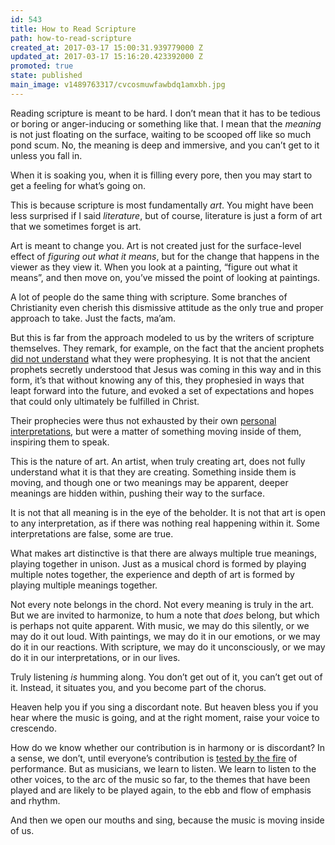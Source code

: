 ```yaml
---
id: 543
title: How to Read Scripture
path: how-to-read-scripture
created_at: 2017-03-17 15:00:31.939779000 Z
updated_at: 2017-03-17 15:16:20.423392000 Z
promoted: true
state: published
main_image: v1489763317/cvcosmuwfawbdq1amxbh.jpg
---
```

Reading scripture is meant to be hard. I don’t mean that it has to be tedious or boring or anger-inducing or something like that. I mean that the *meaning* is not just floating on the surface, waiting to be scooped off like so much pond scum. No, the meaning is deep and immersive, and you can’t get to it unless you fall in.

When it is soaking you, when it is filling every pore, then you may start to get a feeling for what’s going on. 

This is because scripture is most fundamentally *art*. You might have been less surprised if I said *literature*, but of course, literature is just a form of art that we sometimes forget is art. 

Art is meant to change you. Art is not created just for the surface-level effect of *figuring out what it means*, but for the change that happens in the viewer as they view it. When you look at a painting, “figure out what it means”, and then move on, you’ve missed the point of looking at paintings.

A lot of people do the same thing with scripture. Some branches of Christianity even cherish this dismissive attitude as the only true and proper approach to take. Just the facts, ma’am. 

But this is far from the approach modeled to us by the writers of scripture themselves. They remark, for example, on the fact that the ancient prophets [did not understand](https://www.biblegateway.com/passage/?search=1+Peter+1%3A10-12&version=NIV) what they were prophesying. It is not that the ancient prophets secretly understood that Jesus was coming in this way and in this form, it’s that without knowing any of this, they prophesied in ways that leapt forward into the future, and evoked a set of expectations and hopes that could only ultimately be fulfilled in Christ.

Their prophecies were thus not exhausted by their own [personal interpretations](https://www.biblegateway.com/passage/?search=2+Peter+1%3A20&version=NIV), but were a matter of something moving inside of them, inspiring them to speak.

This is the nature of art. An artist, when truly creating art, does not fully understand what it is that they are creating. Something inside them is moving, and though one or two meanings may be apparent, deeper meanings are hidden within, pushing their way to the surface.

It is not that all meaning is in the eye of the beholder. It is not that art is open to any interpretation, as if there was nothing real happening within it. Some interpretations are false, some are true.

What makes art distinctive is that there are always multiple true meanings, playing together in unison. Just as a musical chord is formed by playing multiple notes together, the experience and depth of art is formed by playing multiple meanings together. 

Not every note belongs in the chord. Not every meaning is truly in the art. But we are invited to harmonize, to hum a note that *does* belong, but which is perhaps not quite apparent. With music, we may do this silently, or we may do it out loud. With paintings, we may do it in our emotions, or we may do it in our reactions. With scripture, we may do it unconsciously, or we may do it in our interpretations, or in our lives.

Truly listening *is* humming along. You don’t get out of it, you can’t get out of it. Instead, it situates you, and you become part of the chorus.

Heaven help you if you sing a discordant note. But heaven bless you if you hear where the music is going, and at the right moment, raise your voice to crescendo.

How do we know whether our contribution is in harmony or is discordant? In a sense, we don’t, until everyone’s contribution is [tested by the fire](https://www.biblegateway.com/passage/?search=1+cor+3%3A13-15&version=NIV) of performance. But as musicians, we learn to listen. We learn to listen to the other voices, to the arc of the music so far, to the themes that have been played and are likely to be played again, to the ebb and flow of emphasis and rhythm.

And then we open our mouths and sing, because the music is moving inside of us.
